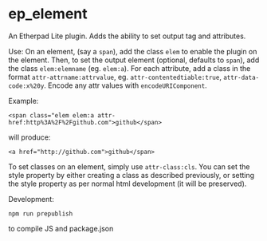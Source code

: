 ep_element
=========
An Etherpad Lite plugin. Adds the ability to set output tag and attributes.

Use:
On an element, (say a `span`), add the class `elem` to enable the plugin on the element. Then, to set the output element (optional, defaults to `span`), add the class `elem:elemname` (eg. `elem:a`). For each attribute, add a class in the format `attr-attrname:attrvalue`, eg. `attr-contentedtiable:true`, `attr-data-code:x%20y`. Encode any attr values with `encodeURIComponent`.

Example:

    <span class="elem elem:a attr-href:http%3A%2F%2Fgithub.com">github</span>

will produce:

    <a href="http://github.com">github</span>

To set classes on an element, simply use `attr-class:cls`. You can set the style property by either creating a class as described previously, or setting the style property as per normal html development (it will be preserved).

Development:

    npm run prepublish

to compile JS and package.json
